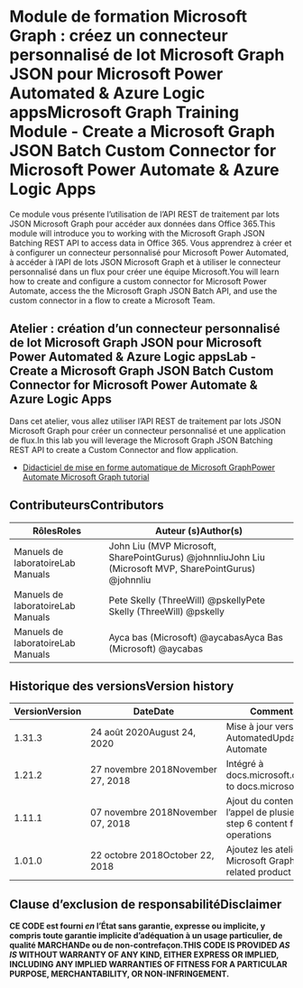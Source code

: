 # <a name="microsoft-graph-training-module---create-a-microsoft-graph-json-batch-custom-connector-for-microsoft-power-automate--azure-logic-apps"></a><span data-ttu-id="cea34-101">Module de formation Microsoft Graph : créez un connecteur personnalisé de lot Microsoft Graph JSON pour Microsoft Power Automated & Azure Logic apps</span><span class="sxs-lookup"><span data-stu-id="cea34-101">Microsoft Graph Training Module - Create a Microsoft Graph JSON Batch Custom Connector for Microsoft Power Automate & Azure Logic Apps</span></span>

<span data-ttu-id="cea34-102">Ce module vous présente l’utilisation de l’API REST de traitement par lots JSON Microsoft Graph pour accéder aux données dans Office 365.</span><span class="sxs-lookup"><span data-stu-id="cea34-102">This module will introduce you to working with the Microsoft Graph JSON Batching REST API to access data in Office 365.</span></span> <span data-ttu-id="cea34-103">Vous apprendrez à créer et à configurer un connecteur personnalisé pour Microsoft Power Automated, à accéder à l’API de lots JSON Microsoft Graph et à utiliser le connecteur personnalisé dans un flux pour créer une équipe Microsoft.</span><span class="sxs-lookup"><span data-stu-id="cea34-103">You will learn how to create and configure a custom connector for Microsoft Power Automate, access the the Microsoft Graph JSON Batch API, and use the custom connector in a flow to create a Microsoft Team.</span></span>

## <a name="lab---create-a-microsoft-graph-json-batch-custom-connector-for-microsoft-power-automate--azure-logic-apps"></a><span data-ttu-id="cea34-104">Atelier : création d’un connecteur personnalisé de lot Microsoft Graph JSON pour Microsoft Power Automated & Azure Logic apps</span><span class="sxs-lookup"><span data-stu-id="cea34-104">Lab - Create a Microsoft Graph JSON Batch Custom Connector for Microsoft Power Automate & Azure Logic Apps</span></span>

<span data-ttu-id="cea34-105">Dans cet atelier, vous allez utiliser l’API REST de traitement par lots JSON Microsoft Graph pour créer un connecteur personnalisé et une application de flux.</span><span class="sxs-lookup"><span data-stu-id="cea34-105">In this lab you will leverage the Microsoft Graph JSON Batching REST API to create a Custom Connector and flow application.</span></span>

- [<span data-ttu-id="cea34-106">Didacticiel de mise en forme automatique de Microsoft Graph</span><span class="sxs-lookup"><span data-stu-id="cea34-106">Power Automate Microsoft Graph tutorial</span></span>](https://docs.microsoft.com/graph/tutorials/powerautomate)

## <a name="contributors"></a><span data-ttu-id="cea34-107">Contributeurs</span><span class="sxs-lookup"><span data-stu-id="cea34-107">Contributors</span></span>

| <span data-ttu-id="cea34-108">Rôles</span><span class="sxs-lookup"><span data-stu-id="cea34-108">Roles</span></span>       | <span data-ttu-id="cea34-109">Auteur (s)</span><span class="sxs-lookup"><span data-stu-id="cea34-109">Author(s)</span></span>                                            |
|-------------|------------------------------------------------------|
| <span data-ttu-id="cea34-110">Manuels de laboratoire</span><span class="sxs-lookup"><span data-stu-id="cea34-110">Lab Manuals</span></span> | <span data-ttu-id="cea34-111">John Liu (MVP Microsoft, SharePointGurus) @johnnliu</span><span class="sxs-lookup"><span data-stu-id="cea34-111">John Liu (Microsoft MVP, SharePointGurus) @johnnliu</span></span>  |
| <span data-ttu-id="cea34-112">Manuels de laboratoire</span><span class="sxs-lookup"><span data-stu-id="cea34-112">Lab Manuals</span></span> | <span data-ttu-id="cea34-113">Pete Skelly (ThreeWill) @pskelly</span><span class="sxs-lookup"><span data-stu-id="cea34-113">Pete Skelly (ThreeWill) @pskelly</span></span>                     |
| <span data-ttu-id="cea34-114">Manuels de laboratoire</span><span class="sxs-lookup"><span data-stu-id="cea34-114">Lab Manuals</span></span> | <span data-ttu-id="cea34-115">Ayca bas (Microsoft) @aycabas</span><span class="sxs-lookup"><span data-stu-id="cea34-115">Ayca Bas (Microsoft) @aycabas</span></span>                        |

## <a name="version-history"></a><span data-ttu-id="cea34-116">Historique des versions</span><span class="sxs-lookup"><span data-stu-id="cea34-116">Version history</span></span>

| <span data-ttu-id="cea34-117">Version</span><span class="sxs-lookup"><span data-stu-id="cea34-117">Version</span></span> | <span data-ttu-id="cea34-118">Date</span><span class="sxs-lookup"><span data-stu-id="cea34-118">Date</span></span>              | <span data-ttu-id="cea34-119">Commentaires</span><span class="sxs-lookup"><span data-stu-id="cea34-119">Comments</span></span>                                             |
|---------|-------------------|------------------------------------------------------|
| <span data-ttu-id="cea34-120">1.3</span><span class="sxs-lookup"><span data-stu-id="cea34-120">1.3</span></span>     | <span data-ttu-id="cea34-121">24 août 2020</span><span class="sxs-lookup"><span data-stu-id="cea34-121">August 24, 2020</span></span>   | <span data-ttu-id="cea34-122">Mise à jour vers Power Automated</span><span class="sxs-lookup"><span data-stu-id="cea34-122">Updated to Power Automate</span></span>                            |
| <span data-ttu-id="cea34-123">1.2</span><span class="sxs-lookup"><span data-stu-id="cea34-123">1.2</span></span>     | <span data-ttu-id="cea34-124">27 novembre 2018</span><span class="sxs-lookup"><span data-stu-id="cea34-124">November 27, 2018</span></span> | <span data-ttu-id="cea34-125">Intégré à docs.microsoft.com/graph</span><span class="sxs-lookup"><span data-stu-id="cea34-125">Onboarded to docs.microsoft.com/graph</span></span>                |
| <span data-ttu-id="cea34-126">1.1</span><span class="sxs-lookup"><span data-stu-id="cea34-126">1.1</span></span>     | <span data-ttu-id="cea34-127">07 novembre 2018</span><span class="sxs-lookup"><span data-stu-id="cea34-127">November 07, 2018</span></span> | <span data-ttu-id="cea34-128">Ajout du contenu de l’étape 6 pour l’appel de plusieurs opérations</span><span class="sxs-lookup"><span data-stu-id="cea34-128">Added step 6 content for calling multiple operations</span></span> |
| <span data-ttu-id="cea34-129">1.0</span><span class="sxs-lookup"><span data-stu-id="cea34-129">1.0</span></span>     | <span data-ttu-id="cea34-130">22 octobre 2018</span><span class="sxs-lookup"><span data-stu-id="cea34-130">October 22, 2018</span></span>  | <span data-ttu-id="cea34-131">Ajoutez les ateliers produits liés à Microsoft Graph.</span><span class="sxs-lookup"><span data-stu-id="cea34-131">Add Microsoft Graph related product breakouts.</span></span>       |

## <a name="disclaimer"></a><span data-ttu-id="cea34-132">Clause d’exclusion de responsabilité</span><span class="sxs-lookup"><span data-stu-id="cea34-132">Disclaimer</span></span>

<span data-ttu-id="cea34-133">**CE CODE est fourni *en* l’État sans garantie, expresse ou implicite, y compris toute garantie implicite d’adéquation à un usage particulier, de qualité MARCHANDe ou de non-contrefaçon.**</span><span class="sxs-lookup"><span data-stu-id="cea34-133">**THIS CODE IS PROVIDED *AS IS* WITHOUT WARRANTY OF ANY KIND, EITHER EXPRESS OR IMPLIED, INCLUDING ANY IMPLIED WARRANTIES OF FITNESS FOR A PARTICULAR PURPOSE, MERCHANTABILITY, OR NON-INFRINGEMENT.**</span></span>

